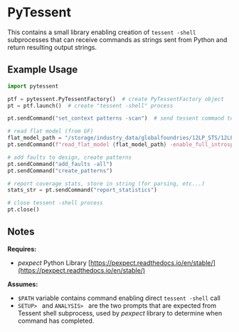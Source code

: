 # PyTessent
This contains a small library enabling creation of `tessent -shell` subprocesses that can receive commands as strings sent from Python and return resulting output strings.


## Example Usage
```python
import pytessent

ptf = pytessent.PyTessentFactory()  # create PyTessentFactory object
pt = ptf.launch()  # create "tessent -shell" process

pt.sendCommand("set_context patterns -scan")  # send tessent command to set context

# read flat model (from GF)
flat_model_path = "/storage/industry_data/globalfoundries/12LP_STS/12LP_STS_Flatmodels/v1.0_12LPQTV_STS_lym0_stuck.flat.gz"
pt.sendCommand(f"read_flat_model {flat_model_path} -enable_full_introspection on")

# add faults to design, create patterns
pt.sendCommand("add_faults -all")
pt.sendCommand("create_patterns")

# report coverage stats, store in string (for parsing, etc...)
stats_str = pt.sendCommand("report_statistics")

# close tessent -shell process
pt.close()

```

## Notes

**Requires:**
- *pexpect* Python Library [https://pexpect.readthedocs.io/en/stable/](https://pexpect.readthedocs.io/en/stable/)

**Assumes:**
- `$PATH` variable contains command enabling direct `tessent -shell` call
- `SETUP> ` and `ANALYSIS> ` are the two prompts that are expected from Tessent shell subprocess, used by *pexpect* library to determine when command has completed.